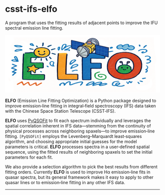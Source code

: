 # csst-ifs-elfo

A program that uses the fitting results of adjacent points to improve the IFU spectral emission line fitting.

<div align="center">
  <img src="docs/source/figures/logo.jpg" alt="img" width="600"/>
</div>



**ELFO** (Emission Line Fitting Optimization) is a Python package designed to improve emission‐line 
fitting in integral‐field spectroscopy (IFS) data taken with the Chinese Space Station Telescope (CSST‑IFS).



**ELFO** uses [PyQSOFit] to fit each spectrum individually and leverages the spatial correlation inherent in 
IFS data—stemming from the continuity of physical 
processes across neighboring spaxels—to improve emission‑line fitting.
`[PyQSOFit]` employs the Levenberg–Marquardt least‐squares algorithm, and choosing appropriate initial guesses 
for the model parameters is critical. **ELFO** processes spectra in a user‑defined spatial sequence, 
using the fitted results of neighboring spaxels to set the initial parameters for each fit. 

We also provide a selection algorithm to pick the best results from different fitting orders. 
Currently **ELFO** is used to improve Hα emission‐line fits in quasar spectra, but its general framework makes 
it easy to apply to other quasar lines or to emission‐line fitting in any other IFS data.











----------
[PyQSOFit]:  https://github.com/legolason/PyQSOFit